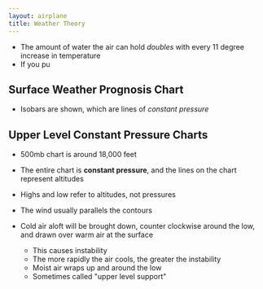 ```yaml
---
layout: airplane
title: Weather Theory
---
```


- The amount of water the air can hold *doubles* with every 11 degree increase in temperature
- If you pu

## Surface Weather Prognosis Chart

- Isobars are shown, which are lines of *constant pressure*

## Upper Level Constant Pressure Charts

- 500mb chart is around 18,000 feet
- The entire chart is **constant pressure**, and the lines on the chart represent altitudes
- Highs and low refer to altitudes, not pressures

- The wind usually parallels the contours
- Cold air aloft will be brought down, counter clockwise around the low, and drawn over warm air at the surface
	- This causes instability
	- The more rapidly the air cools, the greater the instability
	- Moist air wraps up and around the low
	- Sometimes called "upper level support"
